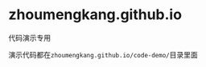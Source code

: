 zhoumengkang.github.io
======================

代码演示专用

演示代码都在`zhoumengkang.github.io/code-demo/`目录里面
